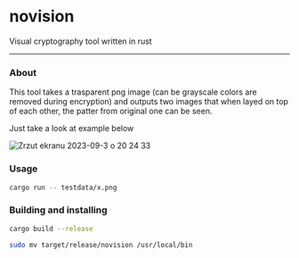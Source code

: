 # novision

Visual cryptography tool written in rust

---

### About

This tool takes a trasparent png image (can be grayscale colors are removed during encryption) and outputs two images that when layed on top of each other, the patter from original one can be seen.

Just take a look at example below

![Zrzut ekranu 2023-09-3 o 20 24 33](https://github.com/piotreknow02/novision/assets/65082017/1242d433-f946-495e-9e13-6d3b48cdfc73)

### Usage

```bash
cargo run -- testdata/x.png
```

### Building and installing

```bash
cargo build --release
```

```bash
sudo mv target/release/novision /usr/local/bin
```



